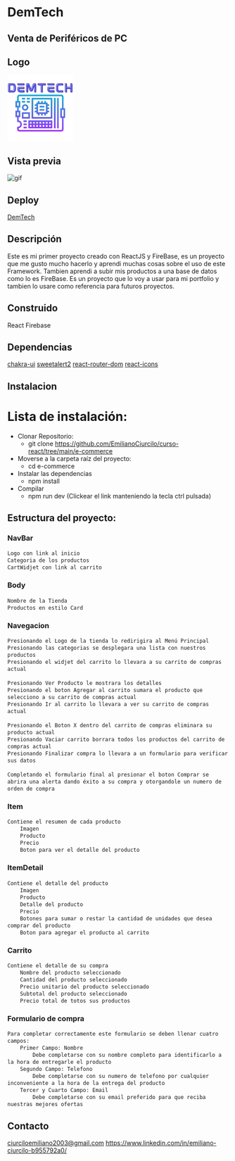 # DemTech

## Venta de Periféricos de PC

## Logo
![image](/e-commerce/src/assets/img/logo.png)

## Vista previa
![gif](/e-commerce/src/assets/img/proyecto-final.gif)

## Deploy
[DemTech](https://github.com/EmilianoCiurcilo/curso-react/tree/main/e-commerce)

## Descripción
Este es mi primer proyecto creado con ReactJS y FireBase, es un proyecto que me gusto mucho hacerlo y aprendi muchas cosas sobre el uso de este Framework. Tambien aprendi a subir mis productos a una base de datos como lo es FireBase. Es un proyecto que lo voy a usar para mi portfolio y tambien lo usare como referencia para futuros proyectos.

## Construido
React
Firebase

## Dependencias
[chakra-ui](https://chakra-ui.com)
[sweetalert2](https://sweetalert2.github.io)
[react-router-dom](https://www.npmjs.com/package/react-router-dom)
[react-icons](https://react-icons.github.io/react-icons/)

## Instalacion

# Lista de instalación:
* Clonar Repositorio:
    * git clone https://github.com/EmilianoCiurcilo/curso-react/tree/main/e-commerce
* Moverse a la carpeta raíz del proyecto:
    * cd e-commerce
* Instalar las dependencias
    * npm install
* Compilar
    * npm run dev (Clickear el link manteniendo la tecla ctrl pulsada)

## Estructura del proyecto:

### NavBar
    Logo con link al inicio
    Categoria de los productos
    CartWidjet con link al carrito

### Body
    Nombre de la Tienda
    Productos en estilo Card

### Navegacion
    Presionando el Logo de la tienda lo redirigira al Menú Principal
    Presionando las categorias se desplegara una lista con nuestros productos
    Presionando el widjet del carrito lo llevara a su carrito de compras actual

    Presionando Ver Producto le mostrara los detalles
    Presionando el boton Agregar al carrito sumara el producto que selecciono a su carrito de compras actual
    Presionando Ir al carrito lo llevara a ver su carrito de compras actual

    Presionando el Boton X dentro del carrito de compras eliminara su producto actual
    Presionando Vaciar carrito borrara todos los productos del carrito de compras actual
    Presionando Finalizar compra lo llevara a un formulario para verificar sus datos

    Completando el formulario final al presionar el boton Comprar se abrira una alerta dando éxito a su compra y otorgandole un numero de orden de compra

### Item
    Contiene el resumen de cada producto
        Imagen
        Producto
        Precio
        Boton para ver el detalle del producto

### ItemDetail
    Contiene el detalle del producto
        Imagen
        Producto
        Detalle del producto
        Precio
        Botones para sumar o restar la cantidad de unidades que desea comprar del producto
        Boton para agregar el producto al carrito

### Carrito 
    Contiene el detalle de su compra
        Nombre del producto seleccionado
        Cantidad del producto seleccionado
        Precio unitario del producto seleccionado
        Subtotal del producto seleccionado
        Precio total de totos sus productos

### Formulario de compra
    Para completar correctamente este formulario se deben llenar cuatro campos:
        Primer Campo: Nombre
            Debe completarse con su nombre completo para identificarlo a la hora de entregarle el producto
        Segundo Campo: Telefono
            Debe completarse con su numero de telefono por cualquier inconveniente a la hora de la entrega del producto
        Tercer y Cuarto Campo: Email
            Debe completarse con su email preferido para que reciba nuestras mejores ofertas


## Contacto
ciurciloemiliano2003@gmail.com
https://www.linkedin.com/in/emiliano-ciurcilo-b955792a0/